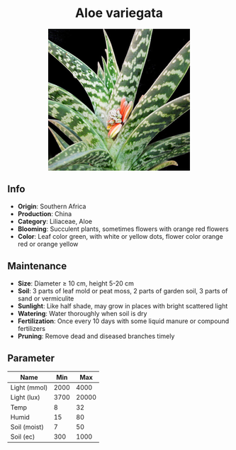 <h1 align='center'>Aloe variegata</h1>
<p align="center">
    <img 
        align='center'
        width='320'
        src="../images/aloe variegata.png" 
        alt='Aloe variegata' />
</p>

## Info

 - **Origin**: Southern Africa
 - **Production**: China
 - **Category**: Liliaceae, Aloe
 - **Blooming**: Succulent plants, sometimes flowers with orange red flowers
 - **Color**: Leaf color green, with white or yellow dots, flower color orange red or orange yellow

## Maintenance

 - **Size**: Diameter ≥ 10 cm, height 5-20 cm
 - **Soil**: 3 parts of leaf mold or peat moss, 2 parts of garden soil, 3 parts of sand or vermiculite
 - **Sunlight**: Like half shade, may grow in places with bright scattered light
 - **Watering**: Water thoroughly when soil is dry
 - **Fertilization**: Once every 10 days with some liquid manure or compound fertilizers
 - **Pruning**: Remove dead and diseased branches timely

## Parameter

| Name         | Min  | Max   |
|--------------|------|-------|
| Light (mmol) | 2000 | 4000  |
| Light (lux)  | 3700 | 20000 |
| Temp         | 8    | 32    |
| Humid        | 15   | 80    |
| Soil (moist) | 7   | 50    |
| Soil (ec)    | 300  | 1000  |